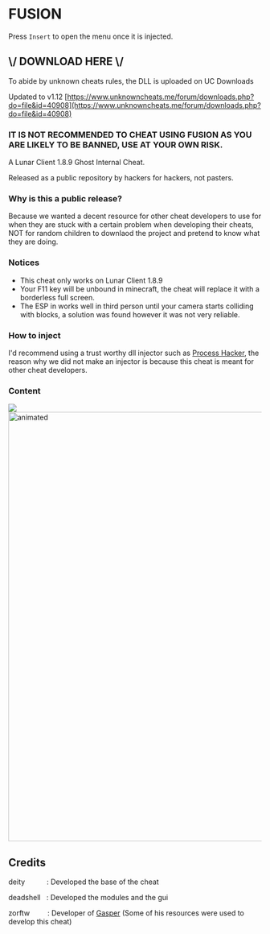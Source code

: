 
# FUSION

Press `Insert` to open the menu once it is injected.

## \\/ DOWNLOAD HERE \\/
To abide by unknown cheats rules, the DLL is uploaded on UC Downloads

Updated to v1.12
[https://www.unknowncheats.me/forum/downloads.php?do=file&id=40908](https://www.unknowncheats.me/forum/downloads.php?do=file&id=40908)

### IT IS NOT RECOMMENDED TO CHEAT USING FUSION AS YOU ARE LIKELY TO BE BANNED, USE AT YOUR OWN RISK.

A Lunar Client 1.8.9 Ghost Internal Cheat.

Released as a public repository by hackers for hackers, not pasters.

### Why is this a public release?
Because we wanted a decent resource for other cheat developers to use for when they are stuck with a certain problem when developing their cheats, NOT for random children to downlaod the project and pretend to know what they are doing.

### Notices
- This cheat only works on Lunar Client 1.8.9
- Your F11 key will be unbound in minecraft, the cheat will replace it with a borderless full screen.
- The ESP in works well in third person until your camera starts colliding with blocks, a solution was found however it was not very reliable.

### How to inject
I'd recommend using a trust worthy dll injector such as [Process Hacker](https://processhacker.sourceforge.io/), the reason why we did not make an injector is because this cheat is meant for other cheat developers.

### Content

<img src="https://github.com/deadshxll/fusion/assets/67878277/251de96d-304a-481c-9e64-1d01b1e4c5f5" />
<img src="https://github.com/deadshxll/fusion/assets/67878277/fac3f084-0255-4999-b03f-3e2e0a15bde8" alt="animated" / width=853>

## Credits
deity&nbsp;&nbsp;&nbsp;&nbsp;&nbsp;&nbsp;&nbsp;&nbsp;&nbsp;&nbsp;&nbsp;: Developed the base of the cheat

deadshell&nbsp;&nbsp;&nbsp;: Developed the modules and the gui

zorftw&nbsp;&nbsp;&nbsp;&nbsp;&nbsp;&nbsp;&nbsp;&nbsp;&nbsp;: Developer of [Gasper](https://github.com/zorftw/gasper-cpp/tree/master) (Some of his resources were used to develop this cheat)
